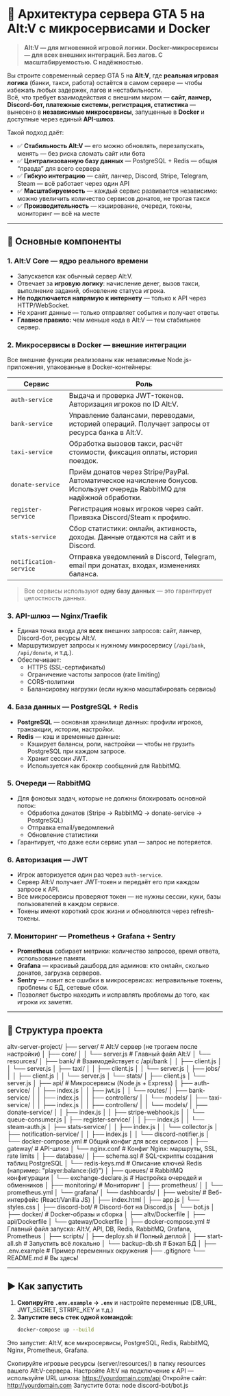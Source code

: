 # 🚀 Архитектура сервера GTA 5 на Alt:V с микросервисами и Docker

> **Alt:V — для мгновенной игровой логики. Docker-микросервисы — для всех внешних интеграций. Без лагов. С масштабируемостью. С надёжностью.**

Вы строите современный сервер GTA 5 на **Alt:V**, где **реальная игровая логика** (банки, такси, работа) остаётся в самом сервере — чтобы избежать любых задержек, лагов и нестабильности.  
Всё, что требует взаимодействия с внешним миром — **сайт, ланчер, Discord-бот, платежные системы, регистрация, статистика** — вынесено в **независимые микросервисы**, запущенные в **Docker** и доступные через единый **API-шлюз**.

Такой подход даёт:
- ✅ **Стабильность Alt:V** — его можно обновлять, перезапускать, менять — без риска сломать сайт или бота  
- ✅ **Централизованную базу данных** — PostgreSQL + Redis — общая “правда” для всего сервера  
- ✅ **Гибкую интеграцию** — сайт, ланчер, Discord, Stripe, Telegram, Steam — всё работает через один API  
- ✅ **Масштабируемость** — каждый сервис развивается независимо: можно увеличить количество сервисов донатов, не трогая такси  
- ✅ **Производительность** — кэширование, очереди, токены, мониторинг — всё на месте  

---

## 🔧 Основные компоненты

### 1. **Alt:V Core — ядро реального времени**
- Запускается как обычный сервер Alt:V.
- Отвечает за **игровую логику**: начисление денег, вызов такси, выполнение заданий, обновление статуса игрока.
- **Не подключается напрямую к интернету** — только к API через HTTP/WebSocket.
- Не хранит данные — только отправляет события и получает ответы.
- **Главное правило:** чем меньше кода в Alt:V — тем стабильнее сервер.

### 2. **Микросервисы в Docker — внешние интеграции**
Все внешние функции реализованы как независимые Node.js-приложения, упакованные в Docker-контейнеры:

| Сервис | Роль |
|--------|------|
| `auth-service` | Выдача и проверка JWT-токенов. Авторизация игроков по ID Alt:V. |
| `bank-service` | Управление балансами, переводами, историей операций. Получает запросы от ресурса банка в Alt:V. |
| `taxi-service` | Обработка вызовов такси, расчёт стоимости, фиксация оплаты, история поездок. |
| `donate-service` | Приём донатов через Stripe/PayPal. Автоматическое начисление бонусов. Использует очередь RabbitMQ для надёжной обработки. |
| `register-service` | Регистрация новых игроков через сайт. Привязка Discord/Steam к профилю. |
| `stats-service` | Сбор статистики: онлайн, активность, доходы. Данные отдаются на сайт и в Discord. |
| `notification-service` | Отправка уведомлений в Discord, Telegram, email при донатах, входах, изменениях баланса. |

> Все сервисы используют **одну базу данных** — это гарантирует целостность данных.

### 3. **API-шлюз — Nginx/Traefik**
- Единая точка входа для **всех** внешних запросов: сайт, ланчер, Discord-бот, ресурсы Alt:V.
- Маршрутизирует запросы к нужному микросервису (`/api/bank`, `/api/donate`, и т.д.).
- Обеспечивает:
  - HTTPS (SSL-сертификаты)
  - Ограничение частоты запросов (rate limiting)
  - CORS-политики
  - Балансировку нагрузки (если нужно масштабировать сервисы)

### 4. **База данных — PostgreSQL + Redis**
- **PostgreSQL** — основная хранилище данных: профили игроков, транзакции, истории, настройки.
- **Redis** — кэш и временные данные:
  - Кэширует балансы, роли, настройки — чтобы не грузить PostgreSQL при каждом запросе.
  - Хранит сессии JWT.
  - Используется как брокер сообщений для RabbitMQ.

### 5. **Очереди — RabbitMQ**
- Для фоновых задач, которые не должны блокировать основной поток:
  - Обработка донатов (Stripe → RabbitMQ → donate-service → PostgreSQL)
  - Отправка email/уведомлений
  - Обновление статистики
- Гарантирует, что даже если сервис упал — запрос не потеряется.

### 6. **Авторизация — JWT**
- Игрок авторизуется один раз через `auth-service`.
- Сервер Alt:V получает JWT-токен и передаёт его при каждом запросе к API.
- Все микросервисы проверяют токен — не нужны сессии, куки, базы пользователей в каждом сервисе.
- Токены имеют короткий срок жизни и обновляются через refresh-токены.

### 7. **Мониторинг — Prometheus + Grafana + Sentry**
- **Prometheus** собирает метрики: количество запросов, время ответа, использование памяти.
- **Grafana** — красивый дашборд для админов: кто онлайн, сколько донатов, загрузка серверов.
- **Sentry** — ловит все ошибки в микросервисах: неправильные токены, проблемы с БД, сетевые сбои.
- Позволяет быстро находить и исправлять проблемы до того, как игроки их заметят.

---

## 📁 Структура проекта
altv-server-project/
├── server/ # Alt:V сервер (не трогаем после настройки)
│ ├── core/
│ │ └── server.js # Главный файл Alt:V
│ └── resources/
│ ├── bank/ # Взаимодействует с /api/bank
│ │ ├── client.js
│ │ └── server.js
│ ├── taxi/
│ │ ├── client.js
│ │ └── server.js
│ ├── jobs/
│ │ ├── client.js
│ │ └── server.js
│ └── stats/
│ ├── client.js
│ └── server.js
│
├── api/ # Микросервисы (Node.js + Express)
│ ├── auth-service/
│ │ ├── index.js
│ │ ├── jwt.js
│ │ └── routes/
│ ├── bank-service/
│ │ ├── index.js
│ │ ├── controllers/
│ │ └── models/
│ ├── taxi-service/
│ │ ├── index.js
│ │ ├── controllers/
│ │ └── models/
│ ├── donate-service/
│ │ ├── index.js
│ │ ├── stripe-webhook.js
│ │ └── queue-consumer.js
│ ├── register-service/
│ │ ├── index.js
│ │ └── steam-auth.js
│ ├── stats-service/
│ │ ├── index.js
│ │ └── collector.js
│ ├── notification-service/
│ │ ├── index.js
│ │ └── discord-notifier.js
│ └── docker-compose.yml # Общий конфиг для всех сервисов
│
├── gateway/ # API-шлюз
│ └── nginx.conf # Конфиг Nginx: маршруты, SSL, rate limits
│
├── database/
│ ├── schema.sql # SQL-скрипты создания таблиц PostgreSQL
│ └── redis-keys.md # Описание ключей Redis (например: "player:balance:{id}")
│
├── queues/ # RabbitMQ конфигурации
│ └── exchange-declare.js # Настройка очередей и обменников
│
├── monitoring/ # Мониторинг
│ ├── prometheus/
│ │ └── prometheus.yml
│ └── grafana/
│ └── dashboards/
│
├── website/ # Веб-интерфейс (React/Vanilla JS)
│ ├── index.html
│ ├── app.js
│ └── styles.css
│
├── discord-bot/ # Discord-бот на Discord.js
│ └── bot.js
│
├── docker/ # Docker-образы и сборка
│ ├── altv/Dockerfile
│ ├── api/Dockerfile
│ └── gateway/Dockerfile
│
├── docker-compose.yml # Главный файл запуска: Alt:V, API, DB, Redis, RabbitMQ, Grafana, Prometheus
│
├── scripts/
│ ├── deploy.sh # Полный деплой
│ ├── start-all.sh # Запустить всё локально
│ └── backup-db.sh # Бэкап БД
│
├── .env.example # Пример переменных окружения
├── .gitignore
└── README.md # Вы здесь!

---

## ▶️ Как запустить

1. **Скопируйте `.env.example` → `.env`** и настройте переменные (DB_URL, JWT_SECRET, STRIPE_KEY и т.д.)
2. **Запустите весь стек одной командой:**
   ```bash
   docker-compose up --build
Это запустит: Alt:V, все микросервисы, PostgreSQL, Redis, RabbitMQ, Nginx, Prometheus, Grafana. 

Скопируйте игровые ресурсы (server/resources/) в папку resources вашего Alt:V-сервера.
Настройте Alt:V на подключение к API — используйте URL шлюза: https://yourdomain.com/api
Откройте сайт: http://yourdomain.com
Запустите бота: node discord-bot/bot.js
